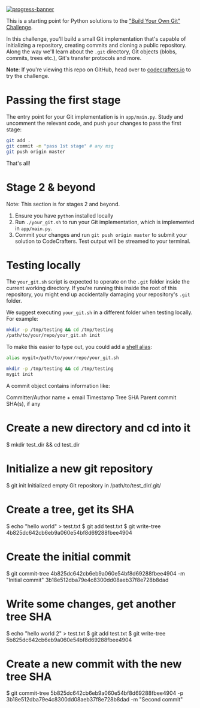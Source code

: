 [![progress-banner](https://backend.codecrafters.io/progress/git/a7081418-c793-4c95-901b-f6d2546bb97e)](https://app.codecrafters.io/users/codecrafters-bot?r=2qF)

This is a starting point for Python solutions to the
["Build Your Own Git" Challenge](https://codecrafters.io/challenges/git).

In this challenge, you'll build a small Git implementation that's capable of
initializing a repository, creating commits and cloning a public repository.
Along the way we'll learn about the `.git` directory, Git objects (blobs,
commits, trees etc.), Git's transfer protocols and more.

**Note**: If you're viewing this repo on GitHub, head over to
[codecrafters.io](https://codecrafters.io) to try the challenge.

# Passing the first stage

The entry point for your Git implementation is in `app/main.py`. Study and
uncomment the relevant code, and push your changes to pass the first stage:

```sh
git add .
git commit -m "pass 1st stage" # any msg
git push origin master
```

That's all!

# Stage 2 & beyond

Note: This section is for stages 2 and beyond.

1. Ensure you have `python` installed locally
1. Run `./your_git.sh` to run your Git implementation, which is implemented in
   `app/main.py`.
1. Commit your changes and run `git push origin master` to submit your solution
   to CodeCrafters. Test output will be streamed to your terminal.

# Testing locally

The `your_git.sh` script is expected to operate on the `.git` folder inside the
current working directory. If you're running this inside the root of this
repository, you might end up accidentally damaging your repository's `.git`
folder.

We suggest executing `your_git.sh` in a different folder when testing locally.
For example:

```sh
mkdir -p /tmp/testing && cd /tmp/testing
/path/to/your/repo/your_git.sh init
```

To make this easier to type out, you could add a
[shell alias](https://shapeshed.com/unix-alias/):

```sh
alias mygit=/path/to/your/repo/your_git.sh

mkdir -p /tmp/testing && cd /tmp/testing
mygit init
```

A commit object contains information like:

Committer/Author name + email
Timestamp
Tree SHA
Parent commit SHA(s), if any

# Create a new directory and cd into it

$ mkdir test_dir && cd test_dir

# Initialize a new git repository

$ git init
Initialized empty Git repository in /path/to/test_dir/.git/

# Create a tree, get its SHA

$ echo "hello world" > test.txt
$ git add test.txt
$ git write-tree
4b825dc642cb6eb9a060e54bf8d69288fbee4904

# Create the initial commit

$ git commit-tree 4b825dc642cb6eb9a060e54bf8d69288fbee4904 -m "Initial commit"
3b18e512dba79e4c8300dd08aeb37f8e728b8dad

# Write some changes, get another tree SHA

$ echo "hello world 2" > test.txt
$ git add test.txt
$ git write-tree
5b825dc642cb6eb9a060e54bf8d69288fbee4904

# Create a new commit with the new tree SHA

$ git commit-tree 5b825dc642cb6eb9a060e54bf8d69288fbee4904 -p 3b18e512dba79e4c8300dd08aeb37f8e728b8dad -m "Second commit"
